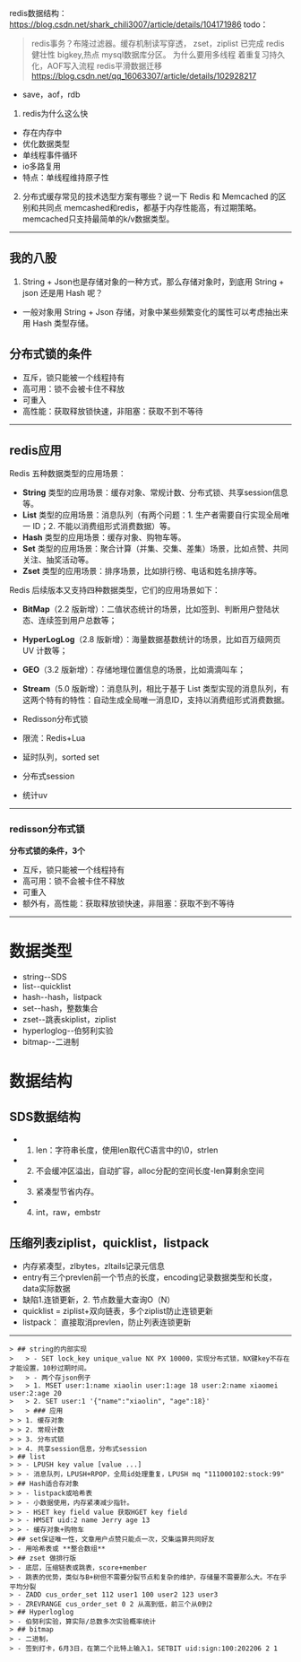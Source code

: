 redis数据结构：https://blog.csdn.net/shark_chili3007/article/details/104171986
todo：
> redis事务？布隆过滤器。缓存机制读写穿透，
> zset，ziplist 已完成
> redis健壮性
> bigkey,热点
> mysql数据库分区。
> 为什么要用多线程
> 着重复习持久化，AOF写入流程
> redis平滑数据迁移 https://blog.csdn.net/qq_16063307/article/details/102928217




- save，aof，rdb
1. redis为什么这么快
- 存在内存中
- 优化数据类型
- 单线程事件循环
- io多路复用
- 特点：单线程维持原子性
2. 分布式缓存常⻅的技术选型⽅案有哪些？说⼀下 Redis 和 Memcached 的区别和共同点
memcashed和redis，都基于内存性能高，有过期策略。memcached只支持最简单的k/v数据类型。
--- 
## 我的八股
1. String + Json也是存储对象的一种方式，那么存储对象时，到底用 String + json 还是用 Hash 呢？
- 一般对象用 String + Json 存储，对象中某些频繁变化的属性可以考虑抽出来用 Hash 类型存储。


## 分布式锁的条件
- 互斥，锁只能被一个线程持有
- 高可用：锁不会被卡住不释放
- 可重入
- 高性能：获取释放锁快速，非阻塞：获取不到不等待

--- 
## redis应用
Redis 五种数据类型的应用场景：

- **String** 类型的应用场景：缓存对象、常规计数、分布式锁、共享session信息等。
- **List** 类型的应用场景：消息队列（有两个问题：1. 生产者需要自行实现全局唯一 ID；2. 不能以消费组形式消费数据）等。
- **Hash** 类型的应用场景：缓存对象、购物车等。
- **Set** 类型的应用场景：聚合计算（并集、交集、差集）场景，比如点赞、共同关注、抽奖活动等。
- **Zset** 类型的应用场景：排序场景，比如排行榜、电话和姓名排序等。

Redis 后续版本又支持四种数据类型，它们的应用场景如下：

- **BitMap**（2.2 版新增）：二值状态统计的场景，比如签到、判断用户登陆状态、连续签到用户总数等；
- **HyperLogLog**（2.8 版新增）：海量数据基数统计的场景，比如百万级网页 UV 计数等；
- **GEO**（3.2 版新增）：存储地理位置信息的场景，比如滴滴叫车；
- **Stream**（5.0 版新增）：消息队列，相比于基于 List 类型实现的消息队列，有这两个特有的特性：自动生成全局唯一消息ID，支持以消费组形式消费数据。

- Redisson分布式锁
- 限流：Redis+Lua
- 延时队列，sorted set
- 分布式session
- 统计uv
---


### redisson分布式锁
**分布式锁的条件，3个**
- 互斥，锁只能被一个线程持有
- 高可用：锁不会被卡住不释放
- 可重入
- 额外有，高性能：获取释放锁快速，非阻塞：获取不到不等待


--- 
# 数据类型
- string--SDS
- list--quicklist
- hash--hash，listpack
- set--hash，整数集合
- zset--跳表skiplist，ziplist
- hyperloglog--伯努利实验
- bitmap--二进制
# 数据结构
## SDS数据结构
- 1. len：字符串长度，使用len取代C语言中的\0，strlen
- 2. 不会缓冲区溢出，自动扩容，alloc分配的空间长度-len算剩余空间
- 3. 紧凑型节省内存。
- 4. int，raw，embstr
## 压缩列表ziplist，quicklist，listpack
- 内存紧凑型，zlbytes，zltails记录元信息
- entry有三个prevlen前一个节点的长度，encoding记录数据类型和长度，data实际数据
- 缺陷1.连锁更新，2. 节点数量大查询O（N）
- quicklist = ziplist+双向链表，多个ziplist防止连锁更新
- listpack： 直接取消prevlen，防止列表连锁更新
--- 
```
> ## string的内部实现
>   > - SET lock_key unique_value NX PX 10000，实现分布式锁，NX键key不存在才能设置，10秒过期时间。
>   > - 两个存json例子
>   > 1. MSET user:1:name xiaolin user:1:age 18 user:2:name xiaomei user:2:age 20
>   > 2. SET user:1 '{"name":"xiaolin", "age":18}'
>   > ### 应用
> > 1. 缓存对象
> > 2. 常规计数
> > 3. 分布式锁
> > 4. 共享session信息，分布式session
> ## list
> > - LPUSH key value [value ...] 
> > - 消息队列，LPUSH+RPOP，全局id处理重复，LPUSH mq "111000102:stock:99"
> ## Hash适合存对象
> > - listpack或哈希表 
> > - 小数据使用，内存紧凑减少指针。
> > - HSET key field value 获取HGET key field
> > - HMSET uid:2 name Jerry age 13
> > - 缓存对象+购物车
> ## set保证唯一性，文章用户点赞只能点一次，交集运算共同好友
> - 用哈希表或 **整合数组**
> ## zset 做排行版
> - 底层，压缩链表或跳表，score+member
> - 跳表的优势，类似与B+树但不需要分裂节点和复杂的维护，存储量不需要那么大。不在乎平均分裂
> - ZADD cus_order_set 112 user1 100 user2 123 user3
> - ZREVRANGE cus_order_set 0 2 从高到低，前三个从0到2
> ## Hyperloglog
> - 伯努利实验，算实际/总数多次实验概率统计
> ## bitmap
> - 二进制，
> - 签到打卡，6月3日，在第二个比特上输入1，SETBIT uid:sign:100:202206 2 1
```